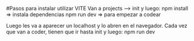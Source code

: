 #Pasos para instalar utilizar VITE 
Van a projects --> init y luego:
npm install => instala dependencias
npm run dev => para empezar a codear

Luego les va a aparecer un localhost y lo abren en el navegador.
Cada vez que van a coder, tienen que ir hasta init y luego: 
npm run dev


